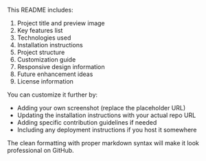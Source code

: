 
This README includes:

1. Project title and preview image
2. Key features list
3. Technologies used
4. Installation instructions
5. Project structure
6. Customization guide
7. Responsive design information
8. Future enhancement ideas
9. License information

You can customize it further by:
- Adding your own screenshot (replace the placeholder URL)
- Updating the installation instructions with your actual repo URL
- Adding specific contribution guidelines if needed
- Including any deployment instructions if you host it somewhere

The clean formatting with proper markdown syntax will make it look professional on GitHub.
